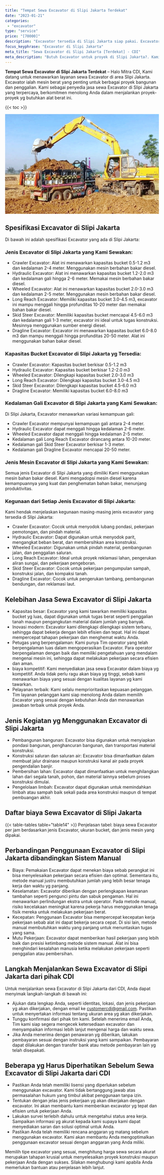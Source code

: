 ```yaml
---
title: "Tempat Sewa Excavator di Slipi Jakarta Terdekat"
date: "2023-01-21"
categories:
 - "excavator"
type: "service"
price: "[70000]"
description: "Excavator tersedia di Slipi Jakarta siap pakai. Excavator menjadi pilihan utama kontraktor untuk menunjang kelancaran pekerjaan. Konsultasikan kebutuhan Anda."
focus_keyphrase: "Excavator di Slipi Jakarta"
meta_title: "Sewa Excavator di Slipi Jakarta [Terdekat] - CDI"
meta_description: "Butuh Excavator untuk proyek di Slipi Jakarta?. Kami tawarkan Excavator berkualitas untuk menyelesaikan pekerjaan. Harga kompetitif tersedia."
---
```


**Tempat Sewa Excavator di Slipi Jakarta Terdekat** – Halo Mitra CDI, Kami datang untuk menawarkan layanan sewa Excavator di area Slipi Jakarta. Excavator ialah mesin berat yang penting untuk berbagai proyek bangunan dan penggalian. Kami sebagai penyedia jasa sewa Excavator di Slipi Jakarta yang terpercaya, berkomitmen menolong Anda dalam menjalankan proyek-proyek yg butuhkan alat berat ini.

{{< toc >}}

![Tempat Sewa Excavator di Slipi Jakarta Terdekat](/images/excavator/excavator-10.jpg)

## Spesifikasi Excavator di Slipi Jakarta

Di bawah ini adalah spesifikasi Excavator yang ada di Slipi Jakarta:

### Jenis Excavator di Slipi Jakarta yang Kami Sewakan:

*   Crawler Excavator: Alat ini menawarkan kapasitas bucket 0.5-1.2 m3 dan kedalaman 2-4 meter. Menggunakan mesin berbahan bakar diesel.
*   Hydraulic Excavator: Alat ini menawarkan kapasitas bucket 1.2-2.0 m3 dan kedalaman gali hingga 2-6 meter. Memakai mesin berbahan bakar diesel.
*   Wheeled Excavator: Alat ini menawarkan kapasitas bucket 2.0-3.0 m3 dan kedalaman 2-5 meter. Menggunakan mesin berbahan bakar diesel.
*   Long Reach Excavator: Memiliki kapasitas bucket 3.0-4.5 m3, excavator ini mampu menggali hingga profunditas 10-20 meter dan memakai bahan bakar diesel.
*   Skid Steer Excavator: Memiliki kapasitas bucket mencapai 4.5-6.0 m3 dan kedalaman gali 1-3 meter, excavator ini ideal untuk tugas konstruksi. Mesinnya menggunakan sumber energi diesel.
*   Dragline Excavator: Excavator ini menawarkan kapasitas bucket 6.0-8.0 m3 dan mampu menggali hingga profunditas 20-50 meter. Alat ini menggunakan bahan bakar diesel.

### Kapasitas Bucket Excavator di Slipi Jakarta yg Tersedia:

*   Crawler Excavator: Kapasitas bucket berkisar 0.5-1.2 m3
*   Hydraulic Excavator: Kapasitas bucket berkisar 1.2-2.0 m3
*   Wheeled Excavator: Dilengkapi kapasitas bucket 2.0-3.0 m3
*   Long Reach Excavator: Dilengkapi kapasitas bucket 3.0-4.5 m3
*   Skid Steer Excavator: Dilengkapi kapasitas bucket 4.5-6.0 m3
*   Dragline Excavator: Memiliki kapasitas bucket 6.0-8.0 m3

### Kedalaman Gali Excavator di Slipi Jakarta yang Kami Sewakan:

Di Slipi Jakarta, Excavator menawarkan variasi kemampuan gali:

*   Crawler Excavator mempunyai kemampuan gali antara 2-4 meter.
*   Hydraulic Excavator dapat menggali hingga kedalaman 2-6 meter.
*   Wheeled Excavator dapat menggali hingga kedalaman 2-5 meter.
*   Kedalaman gali Long Reach Excavator dirancang antara 10-20 meter.
*   Kedalaman gali Skid Steer Excavator berkisar 1-3 meter.
*   Kedalaman gali Dragline Excavator mencapai 20-50 meter.

### Jenis Mesin Excavator di Slipi Jakarta yang Kami Sewakan:

Semua jenis Excavator di Slipi Jakarta yang dimiliki Kami menggunakan mesin bahan bakar diesel. Kami mengadopsi mesin diesel karena kemampuannya yang kuat dan penghematan bahan bakar, menunjang produktivitas.

### Kegunaan dari Setiap Jenis Excavator di Slipi Jakarta:

Kami hendak menjelaskan kegunaan masing-masing jenis excavator yang tersedia di Slipi Jakarta:

*   Crawler Excavator: Cocok untuk menyodok lubang pondasi, pekerjaan pemotongan, dan pindah material.
*   Hydraulic Excavator: Dapat digunakan untuk menyodok parit, mengangkat beban berat, dan membersihkan area konstruksi.
*   Wheeled Excavator: Digunakan untuk pindah material, pembangunan jalan, dan penggalian saluran.
*   Long Reach Excavator: Ideal untuk proyek reklamasi lahan, pengerukan aliran sungai, dan pekerjaan pengeboran.
*   Skid Steer Excavator: Cocok untuk pekerjaan pengumpulan sampah, konstruksi jalan, dan kompaksi tanah.
*   Dragline Excavator: Cocok untuk pengerukan tambang, pembangunan bendungan, dan reklamasi laut.

## Kelebihan Jasa Sewa Excavator di Slipi Jakarta

*   Kapasitas besar: Excavator yang kami tawarkan memiliki kapasitas bucket yg luas, dapat digunakan untuk tugas berat seperti penggalian tanah maupun pengangkutan material dalam jumlah yang banyak.
*   Inovasi modern: Excavator kami dilengkapi dilengkapi sistem terbaru, sehingga dapat bekerja dengan lebih efisien dan tepat. Hal ini dapat mempercepat tahapan pekerjaan dan menghemat waktu Anda.
*   Petugas yang berpengalaman: Kami punya Tim operator yang telah berpengalaman luas dalam mengoperasikan Excavator. Para operator berpengalaman dengan baik dan memiliki pengetahuan yang mendalam mengenai mesin ini, sehingga dapat melakukan pekerjaan secara efisien dan aman.
*   biaya kompetitif: Kami menyediakan jasa sewa Excavator dalam biaya yg kompetitif. Anda tidak perlu ragu akan biaya yg tinggi, sebab kami menawarkan biaya yang sesuai dengan kualitas layanan yg kami tawarkan.
*   Pelayanan terbaik: Kami selalu memprioritaskan kepuasan pelanggan. Tim layanan pelanggan kami siap menolong Anda dalam memilih Excavator yang sesuai dengan kebutuhan Anda dan menawarkan jawaban terbaik untuk proyek Anda.

## Jenis Kegiatan yg Menggunakan Excavator di Slipi Jakarta

*   Pembangunan bangunan: Excavator bisa digunakan untuk menyiapkan pondasi bangunan, penghancuran bangunan, dan transportasi material konstruksi.
*   Konstruksi saluran dan saluran air: Excavator bisa dimanfaatkan dalam membuat jalur drainase maupun konstruksi kanal air pada proyek pengendalian banjir.
*   Pembersihan lahan: Excavator dapat dimanfaatkan untuk menghilangkan lahan dari segala tanah, pohon, dan material lainnya sebelum proses konstruksi dimulai.
*   Pengelolaan limbah: Excavator dapat digunakan untuk memindahkan limbah atau sampah baik sekali pada area konstruksi maupun di tempat pembuangan akhir.

## Daftar biaya Sewa Excavator di Slipi Jakarta

{{< table-tables table="table14" >}} Penjelasan tabel: biaya sewa Excavator per jam berdasarkan jenis Excavator, ukuran bucket, dan jenis mesin yang dipakai. 

## Perbandingan Penggunaan Excavator di Slipi Jakarta dibandingkan Sistem Manual

*   Biaya: Pemakaian Excavator dapat menekan biaya sebab perangkat ini bisa menyelesaikan pekerjaan secara efisien dan optimal. Sementara itu, metode manual justru membutuhkan jumlah yang lebih besar tenaga kerja dan waktu yg panjang.
*   Keselamatan: Excavator diberikan dengan perlengkapan keamanan tambahan seperti pengunci pintu dan sabuk pengaman. Hal ini menawarkan perlindungan ekstra untuk operator. Pada metode manual, risiko kecelakaan meningkat karena pekerja harus menggunakan tenaga fisik mereka untuk melakukan pekerjaan berat.
*   Kecepatan: Penggunaan Excavator bisa mempercepat kecepatan kerja pekerjaan sebab alat ini dapat bekerja secara cepat. Di sisi lain, metode manual membutuhkan waktu yang panjang untuk menuntaskan tugas yang sama.
*   Mutu Pekerjaan: Excavator dapat memberikan hasil pekerjaan yang lebih baik dan presisi ketimbang metode sistem manual. Alat ini bisa menghindari kesalahan manusia ketika melakukan pekerjaan seperti penggalian atau pembersihan.

## Langkah Menjalankan Sewa Excavator di Slipi Jakarta dari pihak CDI

Untuk menjalankan sewa Excavator di Slipi Jakarta dari CDI, Anda dapat menyimak langkah-langkah di bawah ini:

*   Ajukan data lengkap Anda, seperti identitas, lokasi, dan jenis pekerjaan yg akan dikerjakan, dengan email ke customercdi@gmail.com. Pastikan untuk menyertakan informasi tentang ukuran area yg akan dikerjakan.
*   Tunggu konfirmasi dari pihak tim kami. Setelah menerima email Anda, Tim kami siap segera mengecek ketersediaan excavator dan menyampaikan informasi lebih lanjut mengenai harga dan waktu sewa.
*   Jika Anda menerima dengan penawaran yg diberikan, lakukan pembayaran sesuai dengan instruksi yang kami sampaikan. Pembayaran dapat dilakukan dengan transfer bank atau metode pembayaran lain yg telah disepakati.

## Beberapa yg Harus Diperhatikan Sebelum Sewa Excavator di Slipi Jakarta dari CDI

*   Pastikan Anda telah memiliki lisensi yang diperlukan sebelum menggunakan excavator. Kami tidak bertanggung jawab atas permasalahan hukum yang timbul akibat penggunaan tanpa izin.
*   Tentukan dengan jelas jenis pekerjaan yg akan dikerjakan dengan excavator. Ini akan membantu kami memberikan excavator yg tepat dan efisien untuk pekerjaan Anda.
*   Lakukan survei terlebih dahulu untuk mengetahui status area kerja. Sampaikan informasi yg akurat kepada kami supaya kami dapat menyediakan saran dan solusi optimal untuk Anda.
*   Pastikan Anda telah memiliki rencana anggaran yg matang sebelum menggunakan excavator. Kami akan membantu Anda mengoptimalkan penggunaan excavator sesuai dengan anggaran yang Anda miliki.

Memilih tipe excavator yang sesuai, menghitung harga sewa secara akurat merupakan tahapan krusial untuk menyelesaikan proyek konstruksi maupun pekerjaan Anda dengan sukses. Silakan menghubungi kami apabila Anda memerlukan bantuan atau penjelasan lebih lanjut.
